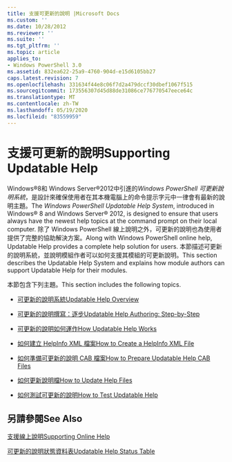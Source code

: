 ```yaml
---
title: 支援可更新的說明 |Microsoft Docs
ms.custom: ''
ms.date: 10/28/2012
ms.reviewer: ''
ms.suite: ''
ms.tgt_pltfrm: ''
ms.topic: article
applies_to:
- Windows PowerShell 3.0
ms.assetid: 832ea622-25a9-4760-904d-e15d6105bb27
caps.latest.revision: 7
ms.openlocfilehash: 331634f44e8c06f7d2a479dccf30dbef1067f515
ms.sourcegitcommit: 173556307d45d88de31086ce776770547eece64c
ms.translationtype: MT
ms.contentlocale: zh-TW
ms.lasthandoff: 05/19/2020
ms.locfileid: "83559959"
---
```

# <a name="supporting-updatable-help"></a><span data-ttu-id="5bc97-102">支援可更新的說明</span><span class="sxs-lookup"><span data-stu-id="5bc97-102">Supporting Updatable Help</span></span>

<span data-ttu-id="5bc97-103">Windows®8和 Windows Server®2012中引進的*Windows PowerShell 可更新說明系統*，是設計來確保使用者在其本機電腦上的命令提示字元中一律會有最新的說明主題。</span><span class="sxs-lookup"><span data-stu-id="5bc97-103">The *Windows PowerShell Updatable Help System*, introduced in Windows® 8 and Windows Server® 2012, is designed to ensure that users always have the newest help topics at the command prompt on their local computer.</span></span> <span data-ttu-id="5bc97-104">除了 Windows PowerShell 線上說明之外，可更新的說明也為使用者提供了完整的協助解決方案。</span><span class="sxs-lookup"><span data-stu-id="5bc97-104">Along with Windows PowerShell online help, Updatable Help provides a complete help solution for users.</span></span> <span data-ttu-id="5bc97-105">本節描述可更新的說明系統，並說明模組作者可以如何支援其模組的可更新說明。</span><span class="sxs-lookup"><span data-stu-id="5bc97-105">This section describes the Updatable Help System and explains how module authors can support Updatable Help for their modules.</span></span>

<span data-ttu-id="5bc97-106">本節包含下列主題。</span><span class="sxs-lookup"><span data-stu-id="5bc97-106">This section includes the following topics.</span></span>

- [<span data-ttu-id="5bc97-107">可更新的說明系統</span><span class="sxs-lookup"><span data-stu-id="5bc97-107">Updatable Help Overview</span></span>](./updatable-help-overview.md)

- [<span data-ttu-id="5bc97-108">可更新的說明撰寫：逐步</span><span class="sxs-lookup"><span data-stu-id="5bc97-108">Updatable Help Authoring: Step-by-Step</span></span>](./updatable-help-authoring-step-by-step.md)

- [<span data-ttu-id="5bc97-109">可更新的說明如何運作</span><span class="sxs-lookup"><span data-stu-id="5bc97-109">How Updatable Help Works</span></span>](./how-updatable-help-works.md)

- [<span data-ttu-id="5bc97-110">如何建立 HelpInfo XML 檔案</span><span class="sxs-lookup"><span data-stu-id="5bc97-110">How to Create a HelpInfo XML File</span></span>](./how-to-create-a-helpinfo-xml-file.md)

- [<span data-ttu-id="5bc97-111">如何準備可更新的說明 CAB 檔案</span><span class="sxs-lookup"><span data-stu-id="5bc97-111">How to Prepare Updatable Help CAB Files</span></span>](./how-to-prepare-updatable-help-cab-files.md)

- [<span data-ttu-id="5bc97-112">如何更新說明檔</span><span class="sxs-lookup"><span data-stu-id="5bc97-112">How to Update Help Files</span></span>](./how-to-update-help-files.md)

- [<span data-ttu-id="5bc97-113">如何測試可更新的說明</span><span class="sxs-lookup"><span data-stu-id="5bc97-113">How to Test Updatable Help</span></span>](./how-to-test-updatable-help.md)

## <a name="see-also"></a><span data-ttu-id="5bc97-114">另請參閱</span><span class="sxs-lookup"><span data-stu-id="5bc97-114">See Also</span></span>

[<span data-ttu-id="5bc97-115">支援線上說明</span><span class="sxs-lookup"><span data-stu-id="5bc97-115">Supporting Online Help</span></span>](./supporting-online-help.md)

[<span data-ttu-id="5bc97-116">可更新的說明狀態資料表</span><span class="sxs-lookup"><span data-stu-id="5bc97-116">Updatable Help Status Table</span></span>](https://www.microsoft.com/en-us/itpro/windows)
